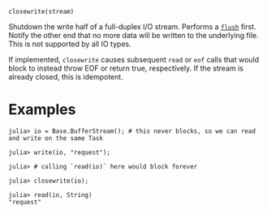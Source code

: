 ```
closewrite(stream)
```

Shutdown the write half of a full-duplex I/O stream. Performs a [`flush`](@ref) first. Notify the other end that no more data will be written to the underlying file. This is not supported by all IO types.

If implemented, `closewrite` causes subsequent `read` or `eof` calls that would block to instead throw EOF or return true, respectively. If the stream is already closed, this is idempotent.

# Examples

```jldoctest
julia> io = Base.BufferStream(); # this never blocks, so we can read and write on the same Task

julia> write(io, "request");

julia> # calling `read(io)` here would block forever

julia> closewrite(io);

julia> read(io, String)
"request"
```

